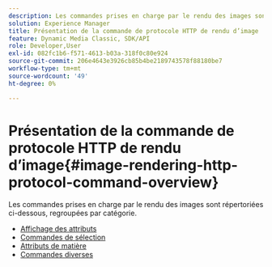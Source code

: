 ```yaml
---
description: Les commandes prises en charge par le rendu des images sont répertoriées ci-dessous, regroupées par catégorie.
solution: Experience Manager
title: Présentation de la commande de protocole HTTP de rendu d’image
feature: Dynamic Media Classic, SDK/API
role: Developer,User
exl-id: 082fc1b6-f571-4613-b03a-318f0c80e924
source-git-commit: 206e4643e3926cb85b4be2189743578f88180be7
workflow-type: tm+mt
source-wordcount: '49'
ht-degree: 0%

---
```


# Présentation de la commande de protocole HTTP de rendu d’image{#image-rendering-http-protocol-command-overview}

Les commandes prises en charge par le rendu des images sont répertoriées ci-dessous, regroupées par catégorie.

* [Affichage des attributs](r-ir-view-attributes.md)
* [Commandes de sélection](r-ir-selection-commands.md)
* [Attributs de matière](r-ir-material-attributes.md)
* [Commandes diverses](r-ir-miscellaneous-commands.md)
